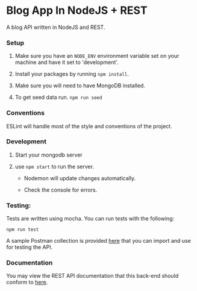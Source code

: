 # Blog App In NodeJS + REST

A blog API written in NodeJS and REST.

### Setup

1. Make sure you have an `NODE_ENV` environment variable set on your machine and have it set to 'development'.

2. Install your packages by running `npm install`.

3. Make sure you will need to have MongoDB installed.

4. To get seed data run. `npm run seed`

### Conventions
ESLint will handle most of the style and conventions of the project.

### Development

1. Start your mongodb server

2. use `npm start` to run the server.

	- Nodemon will update changes automatically.

	- Check the console for errors.

### Testing:

Tests are written using mocha. You can run tests with the following:

  	npm run test

A sample Postman collection is provided [here](../api-resources/rest/blog-app-rest.json.postman_collection) that you can import and use for testing the API.

### Documentation

You may view the REST API documentation that this back-end should conform to [here](https://rawgit.com/chiedolabs/blog-app-in-many-stacks/master/back-ends/api-resources/rest/build/index.html).

